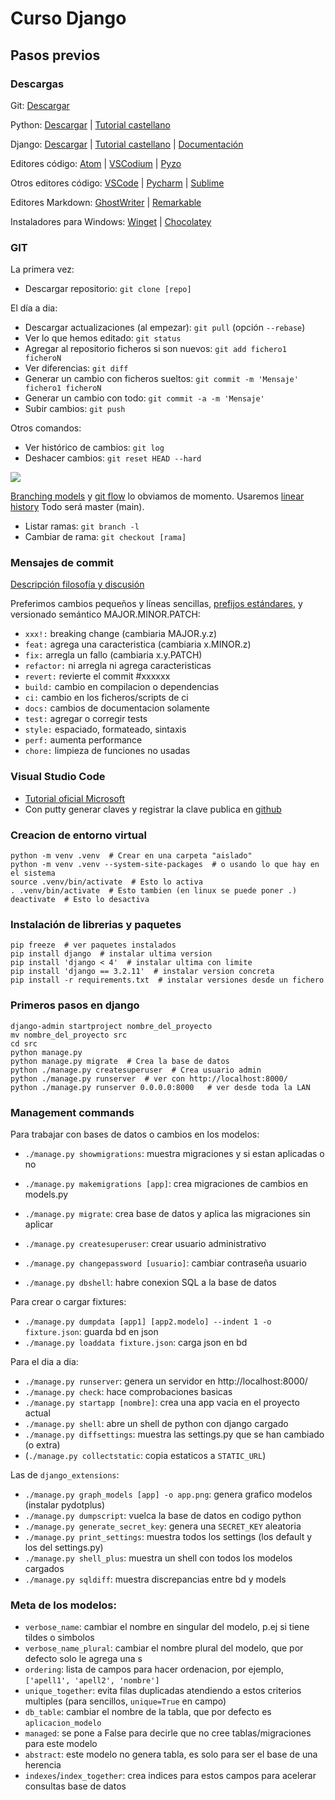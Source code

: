 # Curso Django

## Pasos previos

### Descargas

Git: [Descargar](https://git-scm.com/download/)

Python: [Descargar](https://www.python.org/downloads/) | 
[Tutorial castellano](https://docs.python.org/es/3/tutorial/index.html)

Django: [Descargar](https://www.djangoproject.com/download/) |
[Tutorial castellano](https://docs.djangoproject.com/es/4.0/intro/) |
[Documentación](https://docs.djangoproject.com/es/4.0/)

Editores código: [Atom](https://atom.io/) |
[VSCodium](https://vscodium.com/) |
[Pyzo](https://pyzo.org/)

Otros editores código: [VSCode](https://code.visualstudio.com/) | 
[Pycharm](https://www.jetbrains.com/pycharm/) |
[Sublime](https://www.sublimetext.com/)

Editores Markdown: [GhostWriter](https://wereturtle.github.io/ghostwriter/) |
[Remarkable](https://remarkableapp.github.io/)

Instaladores para Windows: [Winget](https://github.com/microsoft/winget-cli) |
[Chocolatey](https://community.chocolatey.org/packages) 


### GIT

La primera vez:

* Descargar repositorio: `git clone [repo]`

El día a dia:

* Descargar actualizaciones (al empezar): `git pull` (opción `--rebase`)
* Ver lo que hemos editado: `git status`
* Agregar al repositorio ficheros si son nuevos: `git add fichero1 ficheroN`
* Ver diferencias: `git diff`
* Generar un cambio con ficheros sueltos: `git commit -m 'Mensaje' fichero1 ficheroN`
* Generar un cambio con todo: `git commit -a -m 'Mensaje'`
* Subir cambios: `git push`

Otros comandos:

* Ver histórico de cambios: `git log`
* Deshacer cambios: `git reset HEAD --hard`

![](https://miro.medium.com/max/5416/1*cnADY2zzrb0gEZqUkV6gxQ.png)

[Branching models](https://duckduckgo.com/?q=branching+models+git&iar=images) y [git flow](https://duckduckgo.com/?q=git+flow&iar=images) lo obviamos de momento. Usaremos [linear history](https://duckduckgo.com/?q=git+linear+history&iar=images) Todo será master (main).

* Listar ramas: `git branch -l`
* Cambiar de rama:  `git checkout [rama]`


### Mensajes de commit

[Descripción filosofía y discusión](https://salferrarello.com/rules-for-writing-git-commit-messages/)

Preferimos cambios pequeños y líneas sencillas, [prefijos estándares](https://www.conventionalcommits.org/en/v1.0.0/#summary), y versionado semántico MAJOR.MINOR.PATCH:

* `xxx!:` breaking change (cambiaria MAJOR.y.z)
* `feat:` agrega una caracteristica (cambiaria x.MINOR.z)
* `fix:` arregla un fallo (cambiaria x.y.PATCH)
* `refactor:` ni arregla ni agrega caracteristicas
* `revert:` revierte el commit #xxxxxx
* `build:` cambio en compilacion o dependencias
* `ci:` cambio en los ficheros/scripts de ci
* `docs:` cambios de documentacion solamente
* `test:` agregar o corregir tests
* `style:` espaciado, formateado, sintaxis
* `perf:` aumenta performance
* `chore:` limpieza de funciones no usadas


### Visual Studio Code

* [Tutorial oficial Microsoft](https://code.visualstudio.com/docs/python/tutorial-django)
* Con putty generar claves y registrar la clave publica en [github](https://github.com/settings/ssh/new)


### Creacion de entorno virtual

```
python -m venv .venv  # Crear en una carpeta "aislado"
python -m venv .venv --system-site-packages  # o usando lo que hay en el sistema
source .venv/bin/activate  # Esto lo activa
. .venv/bin/activate  # Esto tambien (en linux se puede poner .)
deactivate  # Esto lo desactiva
```

### Instalación de librerias y paquetes

```
pip freeze  # ver paquetes instalados
pip install django  # instalar ultima version
pip install 'django < 4'  # instalar ultima con limite
pip install 'django == 3.2.11'  # instalar version concreta
pip install -r requirements.txt  # instalar versiones desde un fichero
```

### Primeros pasos en django

```
django-admin startproject nombre_del_proyecto
mv nombre_del_proyecto src
cd src
python manage.py
python manage.py migrate  # Crea la base de datos
python ./manage.py createsuperuser  # Crea usuario admin
python ./manage.py runserver  # ver con http://localhost:8000/
python ./manage.py runserver 0.0.0.0:8000   # ver desde toda la LAN
```

### Management commands

Para trabajar con bases de datos o cambios en los modelos:

* `./manage.py showmigrations`: muestra migraciones y si estan aplicadas o no
* `./manage.py makemigrations [app]`: crea migraciones de cambios en models.py
* `./manage.py migrate`: crea base de datos y aplica las migraciones sin aplicar

* `./manage.py createsuperuser`: crear usuario administrativo
* `./manage.py changepassword [usuario]`: cambiar contraseña usuario
* `./manage.py dbshell`: habre conexion SQL a la base de datos

Para crear o cargar fixtures:

* `./manage.py dumpdata [app1] [app2.modelo] --indent 1 -o fixture.json`: guarda bd en json
* `./manage.py loaddata fixture.json`: carga json en bd

Para el dia a dia:

* `./manage.py runserver`: genera un servidor en http://localhost:8000/
* `./manage.py check`: hace comprobaciones basicas
* `./manage.py startapp [nombre]`: crea una app vacia en el proyecto actual
* `./manage.py shell`: abre un shell de python con django cargado
* `./manage.py diffsettings`: muestra las settings.py que se han cambiado (o extra)
* (`./manage.py collectstatic`: copia estaticos a `STATIC_URL`)

Las de `django_extensions`:

* `./manage.py graph_models [app] -o app.png`: genera grafico modelos (instalar pydotplus)
* `./manage.py dumpscript`: vuelca la base de datos en codigo python
* `./manage.py generate_secret_key`: genera una `SECRET_KEY` aleatoria
* `./manage.py print_settings`: muestra todos los settings (los default y los del settings.py)
* `./manage.py shell_plus`: muestra un shell con todos los modelos cargados
* `./manage.py sqldiff`: muestra discrepancias entre bd y models

### Meta de los modelos:

* `verbose_name`: cambiar el nombre en singular del modelo, p.ej si tiene tildes o simbolos
* `verbose_name_plural`: cambiar el nombre plural del modelo, que por defecto solo le agrega una s
* `ordering`: lista de campos para hacer ordenacion, por ejemplo, `['apell1', 'apell2', 'nombre']`
* `unique_together`: evita filas duplicadas atendiendo a estos criterios multiples (para sencillos, `unique=True` en campo)
* `db_table`: cambiar el nombre de la tabla, que por defecto es `aplicacion_modelo`
* `managed`: se pone a False para decirle que no cree tablas/migraciones para este modelo
* `abstract`: este modelo no genera tabla, es solo para ser el base de una herencia
* `indexes`/`index_together`: crea indices para estos campos para acelerar consultas base de datos
